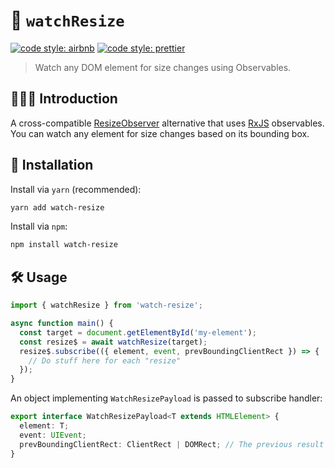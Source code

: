# 👀 `watchResize`

[![code style: airbnb](https://img.shields.io/badge/code%20style-airbnb-blue.svg?style=flat)](https://github.com/airbnb/javascript)
[![code style: prettier](https://img.shields.io/badge/code_style-prettier-ff69b4.svg?style=flat)](https://github.com/prettier/prettier)

> Watch any DOM element for size changes using Observables.

## 💁🏼‍♂️ Introduction

A cross-compatible [ResizeObserver](https://developer.mozilla.org/en-US/docs/Web/API/ResizeObserver) alternative that uses [RxJS](https://github.com/ReactiveX/rxjs) observables. You can watch any element for size changes based on its bounding box.

## 🔗 Installation

Install via `yarn` (recommended):

```sh
yarn add watch-resize
```

Install via `npm`:

```sh
npm install watch-resize
```

## 🛠️ Usage

```ts
import { watchResize } from 'watch-resize';

async function main() {
  const target = document.getElementById('my-element');
  const resize$ = await watchResize(target);
  resize$.subscribe(({ element, event, prevBoundingClientRect }) => {
    // Do stuff here for each "resize"
  });
}
```

An object implementing `WatchResizePayload` is passed to subscribe handler:

```ts
export interface WatchResizePayload<T extends HTMLElement> {
  element: T;
  event: UIEvent;
  prevBoundingClientRect: ClientRect | DOMRect; // The previous result of "element.getBoundingClientRect()".
}
```

